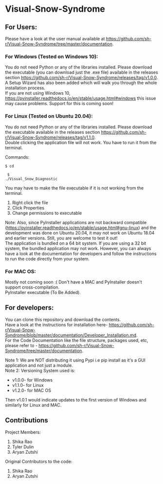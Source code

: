# Visual-Snow-Syndrome

## For Users:<br/>
Please have a look at the user manual available at https://github.com/sh-r/Visual-Snow-Syndrome/tree/master/documentation.

### For Windows (Tested on Windows 10):<br/>
You do not need Python or any of the libraries installed. Please download the executable (you can download just the .exe file) available in the releases section https://github.com/sh-r/Visual-Snow-Syndrome/releases/tag/v1.0.0. A Setup Wizard has also been added which will walk you through the whole installation process. <br/>
If you are not using Windows 10, https://pyinstaller.readthedocs.io/en/stable/usage.html#windows this issue may cause problems. Support for this is coming soon!

### For Linux (Tested on Ubuntu 20.04):<br/>
You do not need Python or any of the libraries installed. Please download the executable available in the releases section https://github.com/sh-r/Visual-Snow-Syndrome/releases/tag/v1.1.0. <br/>
Double clicking the application file will not work. You have to run it from the terminal.<br/>

Commands:<pre><code>$ cd <name of driectory you have downloaded the file><br/>
$ ./Visual_Snow_Diagnostic
</code></pre>

You may have to make the file executable if it is not working from the terminal. 
1. Right click the file 
2. Click Properties 
3. Change permissions to executable

Note:
Also, since PyInstaller applications are not backward compatible (https://pyinstaller.readthedocs.io/en/stable/usage.html#gnu-linux) and the development was done on Ubuntu   20.04, it may not work on Ubuntu 18.04 and earlier versions. Still, you are welcome to test it out! <br/>
The application is bundled on a 64 bit system. If you are using a 32 bit system, the bundled application may not work. However, you can always have a look at the documentation for developers and follow the instructions to run the code directly from your system.


### For MAC OS:<br/>
Mostly not coming soon :( Don't have a MAC and PyInstaller doesn't support cross-compilation. <br/>
PyInstaller executable (To Be Added).

## For developers:<br/>
You can clone this repository and download the contents.<br/> 
Have a look at the instructions for installation here- https://github.com/sh-r/Visual-Snow-Syndrome/blob/master/documentation/Developer_Installation.md. <br/>
For the Code Documentation like the file structure, packages used, etc, please refer to - https://github.com/sh-r/Visual-Snow-Syndrome/tree/master/documentation.

Note 1: We are NOT distributing it using Pypi i.e pip install as it's a GUI application and not just a module. <br/>
Note 2: Versioning System used is:
- v1.0.0- for Windows
- v1.1.0- for Linux
- v1.2.0- for MAC OS <br/>

Then v1.0.1 would indicate updates to the first version of Windows and similarly for Linux and MAC.

## Contributions<br/>
Project Members:
1. Shika Rao
2. Tyler Dulin
3. Aryan Zutshi

Original Contributors to the code:
1. Shika Rao
2. Aryan Zutshi
